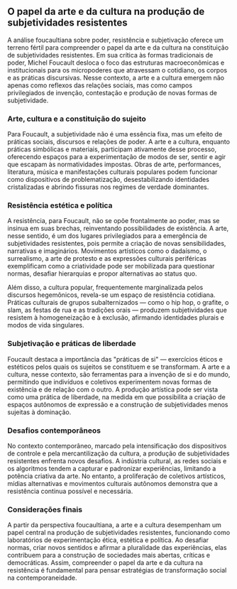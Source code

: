 
## O papel da arte e da cultura na produção de subjetividades resistentes

A análise foucaultiana sobre poder, resistência e subjetivação oferece um terreno fértil para compreender o papel da arte e da cultura na constituição de subjetividades resistentes. Em sua crítica às formas tradicionais de poder, Michel Foucault desloca o foco das estruturas macroeconômicas e institucionais para os micropoderes que atravessam o cotidiano, os corpos e as práticas discursivas. Nesse contexto, a arte e a cultura emergem não apenas como reflexos das relações sociais, mas como campos privilegiados de invenção, contestação e produção de novas formas de subjetividade.

### Arte, cultura e a constituição do sujeito

Para Foucault, a subjetividade não é uma essência fixa, mas um efeito de práticas sociais, discursos e relações de poder. A arte e a cultura, enquanto práticas simbólicas e materiais, participam ativamente desse processo, oferecendo espaços para a experimentação de modos de ser, sentir e agir que escapam às normatividades impostas. Obras de arte, performances, literatura, música e manifestações culturais populares podem funcionar como dispositivos de problematização, desestabilizando identidades cristalizadas e abrindo fissuras nos regimes de verdade dominantes.

### Resistência estética e política

A resistência, para Foucault, não se opõe frontalmente ao poder, mas se insinua em suas brechas, reinventando possibilidades de existência. A arte, nesse sentido, é um dos lugares privilegiados para a emergência de subjetividades resistentes, pois permite a criação de novas sensibilidades, narrativas e imaginários. Movimentos artísticos como o dadaísmo, o surrealismo, a arte de protesto e as expressões culturais periféricas exemplificam como a criatividade pode ser mobilizada para questionar normas, desafiar hierarquias e propor alternativas ao status quo.

Além disso, a cultura popular, frequentemente marginalizada pelos discursos hegemônicos, revela-se um espaço de resistência cotidiana. Práticas culturais de grupos subalternizados — como o hip hop, o grafite, o slam, as festas de rua e as tradições orais — produzem subjetividades que resistem à homogeneização e à exclusão, afirmando identidades plurais e modos de vida singulares.

### Subjetivação e práticas de liberdade

Foucault destaca a importância das "práticas de si" — exercícios éticos e estéticos pelos quais os sujeitos se constituem e se transformam. A arte e a cultura, nesse contexto, são ferramentas para a invenção de si e do mundo, permitindo que indivíduos e coletivos experimentem novas formas de existência e de relação com o outro. A produção artística pode ser vista como uma prática de liberdade, na medida em que possibilita a criação de espaços autônomos de expressão e a construção de subjetividades menos sujeitas à dominação.

### Desafios contemporâneos

No contexto contemporâneo, marcado pela intensificação dos dispositivos de controle e pela mercantilização da cultura, a produção de subjetividades resistentes enfrenta novos desafios. A indústria cultural, as redes sociais e os algoritmos tendem a capturar e padronizar experiências, limitando a potência criativa da arte. No entanto, a proliferação de coletivos artísticos, mídias alternativas e movimentos culturais autônomos demonstra que a resistência continua possível e necessária.

### Considerações finais

A partir da perspectiva foucaultiana, a arte e a cultura desempenham um papel central na produção de subjetividades resistentes, funcionando como laboratórios de experimentação ética, estética e política. Ao desafiar normas, criar novos sentidos e afirmar a pluralidade das experiências, elas contribuem para a construção de sociedades mais abertas, críticas e democráticas. Assim, compreender o papel da arte e da cultura na resistência é fundamental para pensar estratégias de transformação social na contemporaneidade.
```
